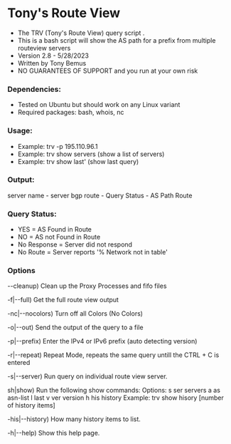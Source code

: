 # Tony's Route View
- The TRV (Tony's Route View) query script .
- This is a bash script will show the AS path for a prefix from multiple routeview servers
- Version 2.8 - 5/28/2023
- Written by Tony Bemus  
- NO GUARANTEES OF SUPPORT and you run at your own risk

 ### Dependencies:
 - Tested on Ubuntu but should work on any Linux variant 
 - Required packages: bash, whois, nc

 ###  Usage:  
- Example: trv -p 195.110.96.1
- Example: trv show servers (show a list of servers)
- Example: trv show last' (show last query)

 ###  Output: 
server name - server bgp route -  Query Status -  AS Path Route 

 ### Query Status: 
- YES = AS Found in Route
- NO = AS not Found in Route
- No Response = Server did not respond
- No Route = Server reports '% Network not in table'


### Options

 --cleanup)            Clean up the Proxy Processes and fifo files

 -f|--full)            Get the full route view output

 -nc|--nocolors)        Turn off all Colors (No Colors)

 -o|--out)             Send the output of the query to a file

 -p|--prefix)          Enter the IPv4 or IPv6 prefix (auto detecting version)

 -r|--repeat)          Repeat Mode,  repeats the same query untill the CTRL + C is entered

 -s|--server)          Run query on individual route view server.

 sh|show)              Run the following show commands:
                          Options:  s ser servers a as asn-list l last v ver version h his history
                          Example:  trv show hisory [number of history items]

 -his|--history)       How many history items to list.

 -h|--help)            Show this help page.


